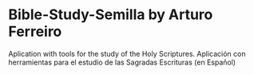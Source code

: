# Bible-Study-Semilla by Arturo Ferreiro
Aplication with tools for the study of the Holy Scriptures. Aplicación con herramientas para el estudio de las Sagradas Escrituras (en Español)
